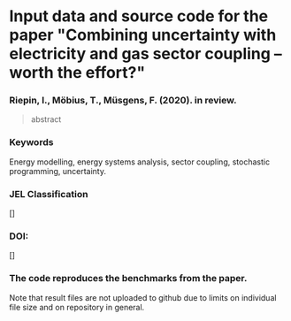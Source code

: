 # Input data and source code for the paper "Combining uncertainty with electricity and gas sector coupling – worth the effort?"

### Riepin, I., Möbius, T., Müsgens, F. (2020). in review.

> abstract

### Keywords
Energy modelling, energy systems analysis, sector coupling, stochastic programming, uncertainty.
### JEL Classification
[]
### DOI: 
[]

### The code reproduces the benchmarks from the paper. 
Note that result files are not uploaded to github due to limits on individual file size and on repository in general. 
